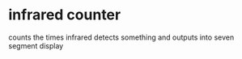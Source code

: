 # infrared counter
counts the times infrared detects something and outputs into seven segment display
